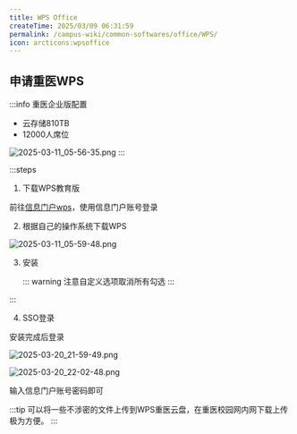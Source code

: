 ```yaml
---
title: WPS Office
createTime: 2025/03/09 06:31:59
permalink: /campus-wiki/common-softwares/office/WPS/
icon: arcticons:wpsoffice
---
```

## 申请重医WPS

:::info 重医企业版配置

- 云存储810TB
- 12000人席位

![2025-03-11_05-56-35.png](../../../../../.vuepress/public/src/2025-03-11_05-56-35.png)
:::

:::steps

1. 下载WPS教育版

前往[信息门户wps](https://cas.cqmu.edu.cn/cas/login?service=https://wps365.cqmu.edu.cn/)，使用信息门户账号登录

2. 根据自己的操作系统下载WPS

![2025-03-11_05-59-48.png](../../../../../.vuepress/public/src/2025-03-11_05-59-48.png)

3. 安装

    ::: warning
    注意自定义选项取消所有勾选
    :::

:::

4. SSO登录

安装完成后登录

![2025-03-20_21-59-49.png](../../../../../.vuepress/public/src/2025-03-20_21-59-49.png)

![2025-03-20_22-02-48.png](../../../../../.vuepress/public/src/2025-03-20_22-02-48.png)

输入信息门户账号密码即可

:::tip
可以将一些不涉密的文件上传到WPS重医云盘，在重医校园网内网下载上传极为方便。
:::